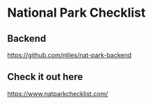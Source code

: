 # National Park Checklist

## Backend
https://github.com/nliles/nat-park-backend

## Check it out here
https://www.natparkchecklist.com/

